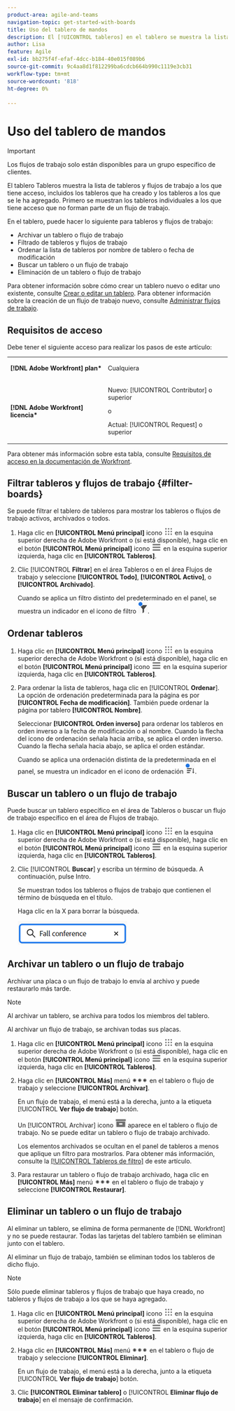 ```yaml
---
product-area: agile-and-teams
navigation-topic: get-started-with-boards
title: Uso del tablero de mandos
description: El [!UICONTROL tableros] en el tablero se muestra la lista de tableros a los que tiene acceso, incluidos los tableros que ha creado y los tableros a los que se le ha añadido.
author: Lisa
feature: Agile
exl-id: bb275f4f-efaf-4dcc-b184-40e015f089b6
source-git-commit: 9c4aa8d1f812299ba6cdcb664b990c1119e3cb31
workflow-type: tm+mt
source-wordcount: '818'
ht-degree: 0%

---
```


# Uso del tablero de mandos

<!-- Audited: 1/2024 -->

>[!IMPORTANT]
>
>Los flujos de trabajo solo están disponibles para un grupo específico de clientes.

El tablero Tableros muestra la lista de tableros y flujos de trabajo a los que tiene acceso, incluidos los tableros que ha creado y los tableros a los que se le ha agregado. Primero se muestran los tableros individuales a los que tiene acceso que no forman parte de un flujo de trabajo.

En el tablero, puede hacer lo siguiente para tableros y flujos de trabajo:

* Archivar un tablero o flujo de trabajo
* Filtrado de tableros y flujos de trabajo
* Ordenar la lista de tableros por nombre de tablero o fecha de modificación
* Buscar un tablero o un flujo de trabajo
* Eliminación de un tablero o flujo de trabajo

Para obtener información sobre cómo crear un tablero nuevo o editar uno existente, consulte [Crear o editar un tablero](../../agile/get-started-with-boards/create-edit-board.md). Para obtener información sobre la creación de un flujo de trabajo nuevo, consulte [Administrar flujos de trabajo](/help/quicksilver/agile/use-boards-agile-planning-tools/manage-collections.md).

## Requisitos de acceso

Debe tener el siguiente acceso para realizar los pasos de este artículo:

<table style="table-layout:auto"> 
 <col> 
 <col> 
 <tbody> 
  <tr> 
   <td role="rowheader"><strong>[!DNL Adobe Workfront] plan*</strong></td> 
   <td> <p>Cualquiera</p> </td> 
  </tr> 
  <tr> 
   <td role="rowheader"><strong>[!DNL Adobe Workfront] licencia*</strong></td> 
   <td> 
   <p>Nuevo: [!UICONTROL Contributor] o superior</p> 
   <p>o</p>
   <p>Actual: [!UICONTROL Request] o superior</p>
   </td> 
  </tr> 
 </tbody> 
</table>

Para obtener más información sobre esta tabla, consulte [Requisitos de acceso en la documentación de Workfront](/help/quicksilver/administration-and-setup/add-users/access-levels-and-object-permissions/access-level-requirements-in-documentation.md).


## Filtrar tableros y flujos de trabajo {#filter-boards}

Se puede filtrar el tablero de tableros para mostrar los tableros o flujos de trabajo activos, archivados o todos.

1. Haga clic en **[!UICONTROL Menú principal]** icono ![Menú principal](/help/_includes/assets/main-menu-icon.png) en la esquina superior derecha de Adobe Workfront o (si está disponible), haga clic en el botón **[!UICONTROL Menú principal]** icono ![Menú principal](/help/_includes/assets/main-menu-icon-left-nav.png) en la esquina superior izquierda, haga clic en **[!UICONTROL Tableros]**.
1. Clic [!UICONTROL **Filtrar**] en el área Tableros o en el área Flujos de trabajo y seleccione **[!UICONTROL Todo]**, **[!UICONTROL Activo]**, o **[!UICONTROL Archivado]**.

   Cuando se aplica un filtro distinto del predeterminado en el panel, se muestra un indicador en el icono de filtro ![Filtro aplicado al panel](assets/boards-filterapplied-30x30.png).

## Ordenar tableros

1. Haga clic en **[!UICONTROL Menú principal]** icono ![Menú principal](/help/_includes/assets/main-menu-icon.png) en la esquina superior derecha de Adobe Workfront o (si está disponible), haga clic en el botón **[!UICONTROL Menú principal]** icono ![Menú principal](/help/_includes/assets/main-menu-icon-left-nav.png) en la esquina superior izquierda, haga clic en **[!UICONTROL Tableros]**.
1. Para ordenar la lista de tableros, haga clic en [!UICONTROL **Ordenar**]. La opción de ordenación predeterminada para la página es por **[!UICONTROL Fecha de modificación]**. También puede ordenar la página por tablero **[!UICONTROL Nombre]**.

   Seleccionar **[!UICONTROL Orden inverso]** para ordenar los tableros en orden inverso a la fecha de modificación o al nombre. Cuando la flecha del icono de ordenación señala hacia arriba, se aplica el orden inverso. Cuando la flecha señala hacia abajo, se aplica el orden estándar.

   Cuando se aplica una ordenación distinta de la predeterminada en el panel, se muestra un indicador en el icono de ordenación ![Orden aplicado](assets/sort-applied-boards.png).

## Buscar un tablero o un flujo de trabajo

Puede buscar un tablero específico en el área de Tableros o buscar un flujo de trabajo específico en el área de Flujos de trabajo.

1. Haga clic en **[!UICONTROL Menú principal]** icono ![Menú principal](/help/_includes/assets/main-menu-icon.png) en la esquina superior derecha de Adobe Workfront o (si está disponible), haga clic en el botón **[!UICONTROL Menú principal]** icono ![Menú principal](/help/_includes/assets/main-menu-icon-left-nav.png) en la esquina superior izquierda, haga clic en **[!UICONTROL Tableros]**.
1. Clic [!UICONTROL **Buscar**] y escriba un término de búsqueda. A continuación, pulse Intro.

   Se muestran todos los tableros o flujos de trabajo que contienen el término de búsqueda en el título.

   Haga clic en la X para borrar la búsqueda.

   ![Buscar tableros en el tablero](assets/boards-searchbox.png)

## Archivar un tablero o un flujo de trabajo

Archivar una placa o un flujo de trabajo lo envía al archivo y puede restaurarlo más tarde.

>[!NOTE]
>
>Al archivar un tablero, se archiva para todos los miembros del tablero.
>
>Al archivar un flujo de trabajo, se archivan todas sus placas.

1. Haga clic en **[!UICONTROL Menú principal]** icono ![Menú principal](/help/_includes/assets/main-menu-icon.png) en la esquina superior derecha de Adobe Workfront o (si está disponible), haga clic en el botón **[!UICONTROL Menú principal]** icono ![Menú principal](/help/_includes/assets/main-menu-icon-left-nav.png) en la esquina superior izquierda, haga clic en **[!UICONTROL Tableros]**.
1. Haga clic en **[!UICONTROL Más]** menú ![Menú Más](assets/more-icon-spectrum.png) en el tablero o flujo de trabajo y seleccione **[!UICONTROL Archivar]**.

   En un flujo de trabajo, el menú está a la derecha, junto a la etiqueta [!UICONTROL **Ver flujo de trabajo**] botón.

   Un [!UICONTROL Archivar] icono ![Archivar](assets/archive-icon-spectrum-25x20.png) aparece en el tablero o flujo de trabajo. No se puede editar un tablero o flujo de trabajo archivado.

   Los elementos archivados se ocultan en el panel de tableros a menos que aplique un filtro para mostrarlos. Para obtener más información, consulte la [[!UICONTROL Tableros de filtro]](#filter-boards) de este artículo.

1. Para restaurar un tablero o flujo de trabajo archivado, haga clic en **[!UICONTROL Más]** menú ![Icono del menú Más](assets/more-icon-spectrum.png) en el tablero o flujo de trabajo y seleccione **[!UICONTROL Restaurar]**.

## Eliminar un tablero o un flujo de trabajo

Al eliminar un tablero, se elimina de forma permanente de [!DNL Workfront] y no se puede restaurar. Todas las tarjetas del tablero también se eliminan junto con el tablero.

Al eliminar un flujo de trabajo, también se eliminan todos los tableros de dicho flujo.

>[!NOTE]
>
>Sólo puede eliminar tableros y flujos de trabajo que haya creado, no tableros y flujos de trabajo a los que se haya agregado.

1. Haga clic en **[!UICONTROL Menú principal]** icono ![Menú principal](/help/_includes/assets/main-menu-icon.png) en la esquina superior derecha de Adobe Workfront o (si está disponible), haga clic en el botón **[!UICONTROL Menú principal]** icono ![Menú principal](/help/_includes/assets/main-menu-icon-left-nav.png) en la esquina superior izquierda, haga clic en **[!UICONTROL Tableros]**.
1. Haga clic en **[!UICONTROL Más]** menú ![[!UICONTROL Menú Más]](assets/more-icon-spectrum.png) en el tablero o flujo de trabajo y seleccione **[!UICONTROL Eliminar]**.

   En un flujo de trabajo, el menú está a la derecha, junto a la etiqueta [!UICONTROL **Ver flujo de trabajo**] botón.

1. Clic **[!UICONTROL Eliminar tablero]** o [!UICONTROL **Eliminar flujo de trabajo**] en el mensaje de confirmación.

<!-- ## Move a board to a workstream

You can move a standalone board into a workstream, or move a board from one workstream to another workstream.

>[!NOTE]
>
>You can only move boards that you created, not boards that you were added to.

1. Click the **[!UICONTROL Main Menu]** icon ![](assets/main-menu-icon.png) in the upper-right corner of [!DNL Adobe Workfront], then click **[!UICONTROL Boards]**.
1. Click the **[!UICONTROL More]** menu ![[!UICONTROL More menu]](assets/more-icon-spectrum.png) on the board, and select [!UICONTROL **Move to workstream**].
1. Select which workstream to add the board to, and click [!UICONTROL **Move**].

   The board is moved into the workstream and no longer appears in the [!UICONTROL Boards] area.
   If you have not created a workstream yet, you are prompted to create one to move the board into.
-->
